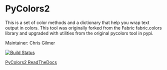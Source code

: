 # PyColors2

This is a set of color methods and a dictionary that help you wrap
text output in colors.  This tool was originally forked from the
Fabric fabric.colors library and upgraded with utilities from the
original pycolors tool in pypi.

Maintainer: Chris Gilmer

[![Build Status](https://travis-ci.org/chrisgilmerproj/pycolors2.png)](https://travis-ci.org/chrisgilmerproj/pycolors2)

[PyColors2 ReadTheDocs](http://pycolors2.readthedocs.org/en/latest/)
